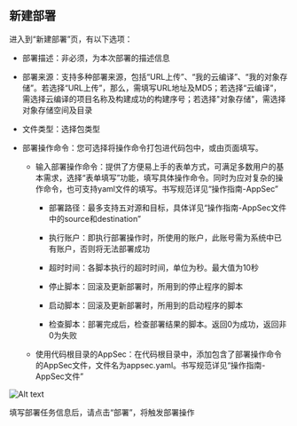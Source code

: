 ## 新建部署

进入到“新建部署”页，有以下选项：

- 部署描述：非必须，为本次部署的描述信息
- 部署来源：支持多种部署来源，包括“URL上传”、“我的云编译”、“我的对象存储”。若选择“URL上传”，那么，需填写URL地址及MD5；若选择“云编译”，需选择云编译的项目名称及构建成功的构建序号；若选择"对象存储"，需选择对象存储空间及目录
- 文件类型：选择包类型
- 部署操作命令：您可选择将操作命令打包进代码包中，或由页面填写。

   - 输入部署操作命令：提供了方便易上手的表单方式，可满足多数用户的基本需求，选择“表单填写”功能，填写具体操作命令。同时为应对复杂的操作命令，也可支持yaml文件的填写。书写规范详见“操作指南-AppSec”
  
     - 部署路径：最多支持五对源和目标，具体详见“操作指南-AppSec文件中的source和destination”
     
     - 执行账户：即执行部署操作时，所使用的账户，此账号需为系统中已有账户，否则将无法部署成功
     
     - 超时时间：各脚本执行的超时时间，单位为秒。最大值为10秒
     
     - 停止脚本：回滚及更新部署时，所用到的停止程序的脚本
     
     - 启动脚本：回滚及更新部署时，所用到的启动程序的脚本
     
     - 检查脚本：部署完成后，检查部署结果的脚本。返回0为成功，返回非0为失败
     
   - 使用代码根目录的AppSec：在代码根目录中，添加包含了部署操作命令的AppSec文件，文件名为appsec.yaml。书写规范详见“操作指南-AppSec文件”

![Alt text](https://github.com/jdcloudcom/cn/blob/codedeploy/image/CodeDeploy/operation15.png)


填写部署任务信息后，请点击“部署”，将触发部署操作
